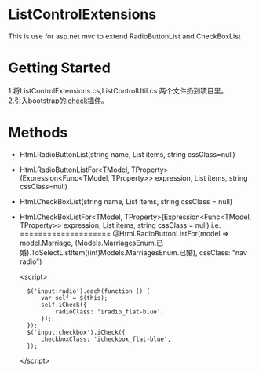 ListControlExtensions
=====================

This is use for asp.net mvc to extend RadioButtonList and CheckBoxList

Getting Started
=====================
1.将ListControlExtensions.cs,ListControlUtil.cs 两个文件扔到项目里。<br/>
2.引入bootstrap的<a href="https://github.com/fronteed/iCheck">icheck插件</a>。

Methods
=====================
- Html.RadioButtonList(string name, List<SelectListItem> items, string cssClass=null)
- Html.RadioButtonListFor<TModel, TProperty>(Expression<Func<TModel, TProperty>> expression, List<SelectListItem> items, string cssClass=null)
- Html.CheckBoxList(string name, List<SelectListItem> items,  string cssClass = null)
- Html.CheckBoxListFor<TModel, TProperty>(Expression<Func<TModel, TProperty>> expression, List<SelectListItem> items,  string cssClass = null)
i.e.
====================
 @Html.RadioButtonListFor(model => model.Marriage, (Models.MarriagesEnum.已婚).ToSelectListItem((int)Models.MarriagesEnum.已婚), cssClass: "nav radio")

   &lt;script&gt;
   
        $('input:radio').each(function () {
            var self = $(this);
            self.iCheck({
                radioClass: 'iradio_flat-blue',
            });
        });
        $('input:checkbox').iCheck({
            checkboxClass: 'icheckbox_flat-blue',
        });

    &lt;/script&gt;

